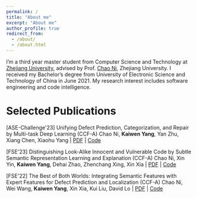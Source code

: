 ```yaml
---
permalink: /
title: "About me"
excerpt: "About me"
author_profile: true
redirect_from: 
  - /about/
  - /about.html
---
```


I’m a third year master student from Computer Science and Technology at [Zhejiang University](https://www.zju.edu.cn/english/), advised by Prof. [Chao Ni](https://jacknichao.github.io/#/), Zhejiang University. I received my Bachelor’s degree from University of Electronic Science and Technology of China in June 2021. My research interest includes software engineering and code intelligence.


# Selected Publications
[ASE-Challenge'23] Unifying Defect Prediction, Categorization, and Repair by Multi-task Deep Learning (CCF-A)
Chao Ni, **Kaiwen Yang**, Yan Zhu, Xiang Chen, Xiaohu Yang | [PDF](https://doi.org/10.1109/ASE56229.2023.00083) | [Code](https://kevinyoungggg.github.io/)

[FSE'23] Distinguishing Look-Alike Innocent and Vulnerable Code by Subtle Semantic Representation Learning and Explanation (CCF-A)
Chao Ni, Xin Yin, **Kaiwen Yang**, Dehai Zhao, Zhenchang Xing, Xin Xia | [PDF](https://doi.org/10.1145/3611643.3616358) | [Code](https://kevinyoungggg.github.io/)

[FSE'22] The Best of Both Worlds: Integrating Semantic Features with Expert Features for Defect Prediction and Localization (CCF-A)
Chao Ni, Wei Wang, **Kaiwen Yang**, Xin Xia, Kui Liu, David Lo | [PDF](https://doi.org/10.1145/3540250.3549165) | [Code](https://kevinyoungggg.github.io/)


<script type="text/javascript" id="clustrmaps" src="//clustrmaps.com/map_v2.js?d=QBUx2GXBM1_Ay7ST8EiOZ1CCqv_Dh6vcwbbU0n85KIg&cl=ffffff&w=a"></script>




